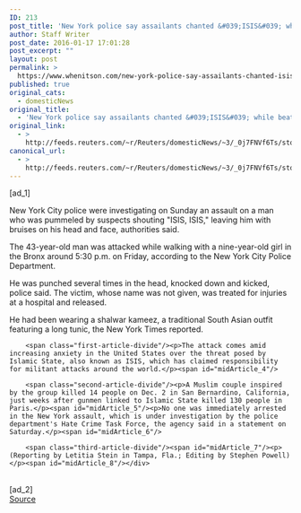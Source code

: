 ```yaml
---
ID: 213
post_title: 'New York police say assailants chanted &#039;ISIS&#039; while beating man'
author: Staff Writer
post_date: 2016-01-17 17:01:28
post_excerpt: ""
layout: post
permalink: >
  https://www.whenitson.com/new-york-police-say-assailants-chanted-isis-while-beating-man/
published: true
original_cats:
  - domesticNews
original_title:
  - 'New York police say assailants chanted &#039;ISIS&#039; while beating man'
original_link:
  - >
    http://feeds.reuters.com/~r/Reuters/domesticNews/~3/_0j7FNVf6Ts/story01.htm
canonical_url:
  - >
    http://feeds.reuters.com/~r/Reuters/domesticNews/~3/_0j7FNVf6Ts/story01.htm
---
```

 [ad_1]
<br><div id="articleText">
<span id="midArticle_start"/>

<span class="focusParagraph" readability="6"><p><span class="articleLocatio&lt;/span&gt;n">New York City police were investigating on Sunday an assault on a man who was pummeled by suspects shouting "ISIS, ISIS," leaving him with bruises on his head and face, authorities said.   </span></p></span><span id="midArticle_0"/><p>The 43-year-old man was attacked while walking with a nine-year-old girl in the Bronx around 5:30 p.m. on Friday, according to the New York City Police Department.</p><span id="midArticle_1"/><p>He was punched several times in the head, knocked down and kicked, police said. The victim, whose name was not given, was treated for injuries at a hospital and released.</p><span id="midArticle_2"/><p>He had been wearing a shalwar kameez, a traditional South Asian outfit featuring a long tunic, the New York Times reported.</p><span id="midArticle_3"/>
        
        <span class="first-article-divide"/><p>The attack comes amid increasing anxiety in the United States over the threat posed by Islamic State, also known as ISIS, which has claimed responsibility for militant attacks around the world.</p><span id="midArticle_4"/>
        
        <span class="second-article-divide"/><p>A Muslim couple inspired by the group killed 14 people on Dec. 2 in San Bernardino, California, just weeks after gunmen linked to Islamic State killed 130 people in Paris.</p><span id="midArticle_5"/><p>No one was immediately arrested in the New York assault, which is under investigation by the police department's Hate Crime Task Force, the agency said in a statement on Saturday.</p><span id="midArticle_6"/>
        
        <span class="third-article-divide"/><span id="midArticle_7"/><p> (Reporting by Letitia Stein in Tampa, Fla.; Editing by Stephen Powell)</p><span id="midArticle_8"/></div>
<br>[ad_2]
<br><a href="http://feeds.reuters.com/~r/Reuters/domesticNews/~3/_0j7FNVf6Ts/story01.htm">Source </a>